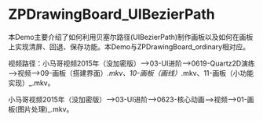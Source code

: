 # ZPDrawingBoard_UIBezierPath
本Demo主要介绍了如何利用贝塞尔路径(UIBezierPath)制作画板以及如何在画板上实现清屏、回退、保存功能。本Demo与ZPDrawingBoard_ordinary相对应。

视频路径：小马哥视频2015年（没加密版）——>03-UI进阶——>0619-Quartz2D演练——>视频——>09-画板（搭建界面）_.mkv、10-画板（画线）_.mkv、11-画板（小功能实现）_.mkv。

小马哥视频2015年（没加密版）——>03-UI进阶——>0623-核心动画——>视频——>01-画板(图片处理)_.mkv。
